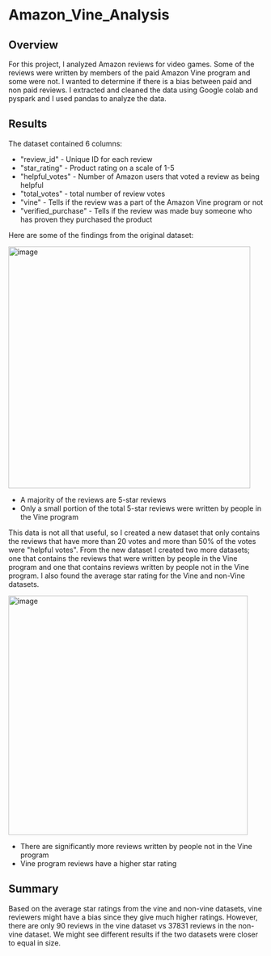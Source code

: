 # Amazon_Vine_Analysis

## Overview
For this project, I analyzed Amazon reviews for video games. Some of the reviews were written by members of the paid Amazon Vine program and some were not. I wanted to determine if there is a bias between paid and non paid reviews. I extracted and cleaned the data using Google colab and pyspark and I used pandas to analyze the data. 

## Results
The dataset contained 6 columns:
* "review_id" - Unique ID for each review
* "star_rating" - Product rating on a scale of 1-5
* "helpful_votes" - Number of Amazon users that voted a review as being helpful
* "total_votes" - total number of review votes
* "vine" - Tells if the review was a part of the Amazon Vine program or not
* "verified_purchase" - Tells if the review was made buy someone who has proven they purchased the product

Here are some of the findings from the original dataset:

<img width="478" alt="image" src="https://user-images.githubusercontent.com/79022140/230255536-c90d48e4-bea6-488b-b1ce-b47badf46b6c.png">

* A majority of the reviews are 5-star reviews
* Only a small portion of the total 5-star reviews were written by people in the Vine program

This data is not all that useful, so I created a new dataset that only contains the reviews that have more than 20 votes and more than 50% of the votes were "helpful votes". From the new dataset I created two more datasets; one that contains the reviews that were written by people in the Vine program and one that contains reviews written by people not in the Vine program. I also found the average star rating for the Vine and non-Vine datasets.

<img width="473" alt="image" src="https://user-images.githubusercontent.com/79022140/230260592-0c00b768-754a-4b5c-92f9-abd425eebb09.png">

* There are significantly more reviews written by people not in the Vine program
* Vine program reviews have a higher star rating

## Summary
Based on the average star ratings from the vine and non-vine datasets, vine reviewers might have a bias since they give much higher ratings. However, there are only 90 reviews in the vine dataset vs 37831 reviews in the non-vine dataset. We might see different results if the two datasets were closer to equal in size.
